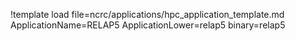 !template load file=ncrc/applications/hpc_application_template.md ApplicationName=RELAP5 ApplicationLower=relap5 binary=relap5
